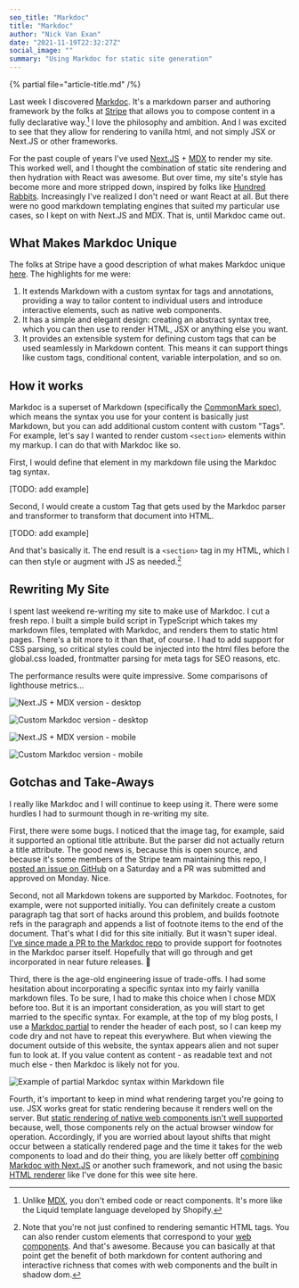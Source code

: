 ```yaml
---
seo_title: "Markdoc"
title: "Markdoc"
author: "Nick Van Exan"
date: "2021-11-19T22:32:27Z"
social_image: ""
summary: "Using Markdoc for static site generation"
---
```


{% partial file="article-title.md" /%}

Last week I discovered [Markdoc](https://markdoc.io/). It's a markdown parser and authoring framework by the folks at [Stripe](https://stripe.com) that allows you to compose content in a fully declarative way.[^1] I love the philosophy and ambition. And I was excited to see that they allow for rendering to vanilla html, and not simply JSX or Next.JS or other frameworks.

For the past couple of years I've used [Next.JS](https://nextjs.org/) + [MDX](https://mdxjs.com/) to render my site. This worked well, and I thought the combination of static site rendering and then hydration with React was awesome. But over time, my site's style has become more and more stripped down, inspired by folks like [Hundred Rabbits](https://100r.co). Increasingly I've realized I don't need or want React at all. But there were no good markdown templating engines that suited my particular use cases, so I kept on with Next.JS and MDX. That is, until Markdoc came out.

## What Makes Markdoc Unique

The folks at Stripe have a good description of what makes Markdoc unique [here](https://markdoc.io/docs/overview). The highlights for me were:

1. It extends Markdown with a custom syntax for tags and annotations, providing a way to tailor content to individual users and introduce interactive elements, such as native web components.
2. It has a simple and elegant design: creating an abstract syntax tree, which you can then use to render HTML, JSX or anything else you want.
3. It provides an extensible system for defining custom tags that can be used seamlessly in Markdown content. This means it can support things like custom tags, conditional content, variable interpolation, and so on.

## How it works

Markdoc is a superset of Markdown (specifically the [CommonMark spec](https://spec.commonmark.org/)), which means the syntax you use for your content is basically just Markdown, but you can add additional custom content with custom "Tags". For example, let's say I wanted to render custom `<section>` elements within my markup. I can do that with Markdoc like so.

First, I would define that element in my markdown file using the Markdoc tag syntax.

[TODO: add example]

Second, I would create a custom Tag that gets used by the Markdoc parser and transformer to transform that document into HTML.

[TODO: add example]

And that's basically it. The end result is a `<section>` tag in my HTML, which I can then style or augment with JS as needed.[^2]

## Rewriting My Site

I spent last weekend re-writing my site to make use of Markdoc. I cut a fresh repo. I built a simple build script in TypeScript which takes my markdown files, templated with Markdoc, and renders them to static html pages. There's a bit more to it than that, of course. I had to add support for CSS parsing, so critical styles could be injected into the html files before the global.css loaded, frontmatter parsing for meta tags for SEO reasons, etc.

The performance results were quite impressive. Some comparisons of lighthouse metrics...

![Next.JS + MDX version - desktop](/public/images/old-site-desktop.webp "Next.JS + MDX version - desktop")

![Custom Markdoc version - desktop](/public/images/new-site-desktop.webp "Custom Markdoc version - desktop")

![Next.JS + MDX version - mobile](/public/images/old-site-mobile.webp "Next.JS + MDX version - mobile")

![Custom Markdoc version - mobile](/public/images/new-site-mobile.webp "Custom Markdoc version - mobile")

## Gotchas and Take-Aways

I really like Markdoc and I will continue to keep using it. There were some hurdles I had to surmount though in re-writing my site.

First, there were some bugs. I noticed that the image tag, for example, said it supported an optional title attribute. But the parser did not actually return a title attribute. The good news is, because this is open source, and because it's some members of the Stripe team maintaining this repo, I [posted an issue on GitHub](https://github.com/markdoc/markdoc/issues/28) on a Saturday and a PR was submitted and approved on Monday. Nice.

Second, not all Markdown tokens are supported by Markdoc. Footnotes, for example, were not supported initially. You can definitely create a custom paragraph tag that sort of hacks around this problem, and builds footnote refs in the paragraph and appends a list of footnote items to the end of the document. That's what I did for this site initially. But it wasn't super ideal. [I've since made a PR to the Markdoc repo](https://github.com/markdoc/markdoc/pull/40) to provide support for footnotes in the Markdoc parser itself. Hopefully that will go through and get incorporated in near future releases. 🤞

Third, there is the age-old engineering issue of trade-offs. I had some hesitation about incorporating a specific syntax into my fairly vanilla markdown files. To be sure, I had to make this choice when I chose MDX before too. But it is an important consideration, as you will start to get married to the specific syntax. For example, at the top of my blog posts, I use a [Markdoc partial](https://markdoc.io/docs/partials) to render the header of each post, so I can keep my code dry and not have to repeat this everywhere. But when viewing the document outside of this website, the syntax appears alien and not super fun to look at. If you value content as content - as readable text and not much else - then Markdoc is likely not for you.

![Example of partial Markdoc syntax within Markdown file](/public/images/partial-example.webp "Example of partial Markdoc syntax within Markdown file")

Fourth, it's important to keep in mind what rendering target you're going to use. JSX works great for static rendering because it renders well on the server. But [static rendering of native web components isn't well supported](https://lamplightdev.com/blog/2019/07/20/how-to-server-side-render-web-components/) because, well, those components rely on the actual browser window for operation. Accordingly, if you are worried about layout shifts that might occur between a statically rendered page and the time it takes for the web components to load and do their thing, you are likely better off [combining Markdoc with Next.JS](https://markdoc.io/docs/nextjs) or another such framework, and not using the basic [HTML renderer](https://markdoc.io/docs/examples/html) like I've done for this wee site here.

[^1]: Unlike [MDX](https://mdxjs.com/), you don't embed code or react components. It's more like the Liquid template language developed by Shopify.
[^2]: Note that you're not just confined to rendering semantic HTML tags. You can also render custom elements that correspond to your [web components](https://developer.mozilla.org/en-US/docs/Web/Web_Components). And that's awesome. Because you can basically at that point get the benefit of both markdown for content authoring and interactive richness that comes with web components and the built in shadow dom.
